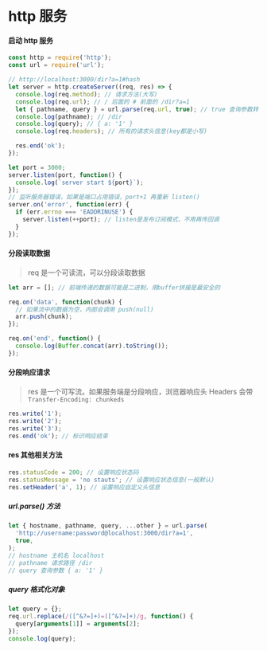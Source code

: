 # http 服务

#### 启动 http 服务

```js
const http = require('http');
const url = require('url');

// http://localhost:3000/dir?a=1#hash
let server = http.createServer((req, res) => {
  console.log(req.method); // 请求方法(大写)
  console.log(req.url); // / 后面的 # 前面的 /dir?a=1
  let { pathname, query } = url.parse(req.url, true); // true 查询参数转为对象
  console.log(pathname); // /dir
  console.log(query); // { a: '1' }
  console.log(req.headers); // 所有的请求头信息(key都是小写)

  res.end('ok');
});

let port = 3000;
server.listen(port, function() {
  console.log(`server start ${port}`);
});
// 监听服务器错误，如果是端口占用错误，port+1 再重新 listen()
server.on('error', function(err) {
  if (err.errno === 'EADDRINUSE') {
    server.listen(++port); // listen是发布订阅模式，不用再传回调
  }
});
```

#### 分段读取数据

> req 是一个可读流，可以分段读取数据

```js
let arr = []; // 前端传递的数据可能是二进制，用buffer拼接是最安全的

req.on('data', function(chunk) {
  // 如果流中的数据为空，内部会调用 push(null)
  arr.push(chunk);
});

req.on('end', function() {
  console.log(Buffer.concat(arr).toString());
});
```

#### 分段响应请求

> res 是一个可写流。如果服务端是分段响应，浏览器响应头 Headers 会带 `Transfer-Encoding: chunkeds`

```js
res.write('1');
res.write('2');
res.write('3');
res.end('ok'); // 标识响应结束
```

#### res 其他相关方法

```js
res.statusCode = 200; // 设置响应状态码
res.statusMessage = 'no stauts'; // 设置响应状态信息(一般默认)
res.setHeader('a', 1); // 设置响应自定义头信息
```

##### url.parse() 方法

```js
let { hostname, pathname, query, ...other } = url.parse(
  'http://username:password@localhost:3000/dir?a=1',
  true,
);
// hostname 主机名 localhost
// pathname 请求路径 /dir
// query 查询参数 { a: '1' }
```

##### query 格式化对象

```js
let query = {};
req.url.replace(/([^&?=]+)=([^&?=]+)/g, function() {
  query[arguments[1]] = arguments[2];
});
console.log(query);
```
